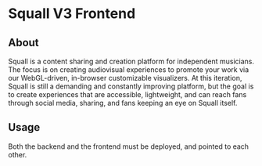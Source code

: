 # Squall V3 Frontend 

## About

Squall is a content sharing and creation platform for independent musicians. The focus is on creating audiovisual experiences to promote your work via our WebGL-driven, in-browser customizable visualizers. At this iteration, Squall is still a demanding and constantly improving platform, but the goal is to create experiences that are accessible, lightweight, and can reach fans through social media, sharing, and fans keeping an eye on Squall itself.

## Usage

Both the backend and the frontend must be deployed, and pointed to each other.
